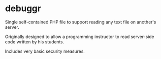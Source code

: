 # debuggr
Single self-contained PHP file to support reading any text file on another's server. 

Originally designed to allow a programming instructor to read server-side code written by his students. 

Includes very basic security measures.
